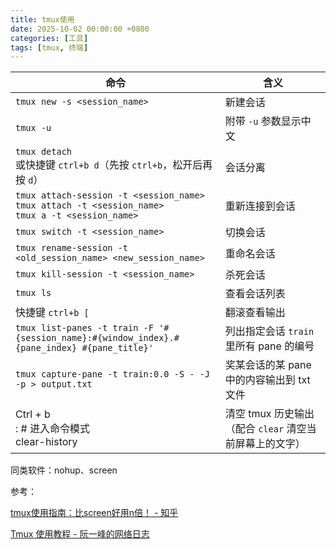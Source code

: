 ```yaml
---
title: tmux使用
date: 2025-10-02 00:00:00 +0800 
categories: [工具] 
tags: [tmux, 终端]
---
```




| 命令                                                         | 含义                                                    |
| ------------------------------------------------------------ | ------------------------------------------------------- |
| `tmux new -s <session_name>`                                 | 新建会话                                                |
| `tmux -u`                                                    | 附带 `-u` 参数显示中文                                  |
| `tmux detach` <br>或快捷键 `ctrl+b d`（先按 `ctrl+b`，松开后再按 `d`） | 会话分离                                                |
| `tmux attach-session -t <session_name>` <br/>`tmux attach -t <session_name>` <br/>`tmux a -t <session_name>` | 重新连接到会话                                          |
| `tmux switch -t <session_name>`                              | 切换会话                                                |
| `tmux rename-session -t <old_session_name> <new_session_name>` | 重命名会话                                              |
| `tmux kill-session -t <session_name>`                        | 杀死会话                                                |
| `tmux ls`                                                    | 查看会话列表                                            |
| 快捷键 `ctrl+b [`                                            | 翻滚查看输出                                            |
| `tmux list-panes -t train -F '#{session_name}:#{window_index}.#{pane_index} #{pane_title}'` | 列出指定会话 `train` 里所有 pane 的编号                 |
| `tmux capture-pane -t train:0.0 -S - -J -p > output.txt`     | 奖某会话的某 pane 中的内容输出到 txt 文件               |
| Ctrl + b <br/>: # 进入命令模式<br/>clear-history             | 清空 tmux 历史输出（配合 `clear` 清空当前屏幕上的文字） |



同类软件：nohup、screen



参考： 

[tmux使用指南：比screen好用n倍！ - 知乎](https://zhuanlan.zhihu.com/p/386085431)

[Tmux 使用教程 - 阮一峰的网络日志](https://www.ruanyifeng.com/blog/2019/10/tmux.html)